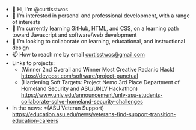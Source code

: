- 👋 Hi, I’m @curtisstwos
- 👀 I’m interested in personal and professional development, with a range of interests
- 🌱 I’m currently learning GitHub, HTML, and CSS, on a learning path toward Javascript and software/web development
- 💞️ I’m looking to collaborate on learning, educational, and instructional design 
- 📫 How to reach me by email curtisstwos@gmail.com
- Links to projects:
  * (Winner 2nd Overall and Winner Most Creative Radar.io Hack) https://devpost.com/software/project-punctual
  * (Hardening Soft Targets: Project Nemo 3rd Place Department of Homeland Security and ASU/UNLV Hackathon) https://www.unlv.edu/announcement/unlv-asu-students-collaborate-solve-homeland-security-challenges 
- In the news:
  *(ASU Veteran Support) https://education.asu.edu/news/veterans-find-support-transition-education-careers

<!---
curtisstwos/curtisstwos is a ✨ special ✨ repository because its `README.md` (this file) appears on your GitHub profile.
You can click the Preview link to take a look at your changes.
--->
